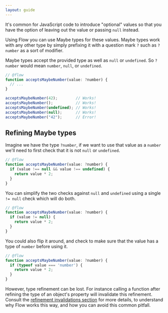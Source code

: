 ```yaml
---
layout: guide
---
```


It's common for JavaScript code to introduce "optional" values so that you
have the option of leaving out the value or passing `null` instead.

Using Flow you can use Maybe types for these values. Maybe types work with any
other type by simply prefixing it with a question mark `?` such as `?number` as
a sort of modifier.

Maybe types accept the provided type as well as `null` or `undefined`. So
`?number` would mean `number`, `null`, or `undefined`.

```js
// @flow
function acceptsMaybeNumber(value: ?number) {
  // ...
}

acceptsMaybeNumber(42);        // Works!
acceptsMaybeNumber();          // Works!
acceptsMaybeNumber(undefined); // Works!
acceptsMaybeNumber(null);      // Works!
acceptsMaybeNumber("42");      // Error!
```

## Refining Maybe types <a class="toc" id="toc-refining-maybe-types" href="#toc-refining-maybe-types"></a>

Imagine we have the type `?number`, if we want to use that value as a `number`
we'll need to first check that it is not `null` or `undefined`.

```js
// @flow
function acceptsMaybeNumber(value: ?number) {
  if (value !== null && value !== undefined) {
    return value * 2;
  }
}
```

You can simplify the two checks against `null` and `undefined` using a single
`!= null` check which will do both.

```js
// @flow
function acceptsMaybeNumber(value: ?number) {
  if (value != null) {
    return value * 2;
  }
}
```

You could also flip it around, and check to make sure that the value has a type
of `number` before using it.

```js
// @flow
function acceptsMaybeNumber(value: ?number) {
  if (typeof value === 'number') {
    return value * 2;
  }
}
```

However, type refinement can be lost. For instance calling a function after refining the type of an object's property will invalidate this refinement. Consult the [refinement invalidations section](https://flow.org/en/docs/lang/refinements/#toc-refinement-invalidations) for more details, to understand why Flow works this way, and how you can avoid this common pitfall.
